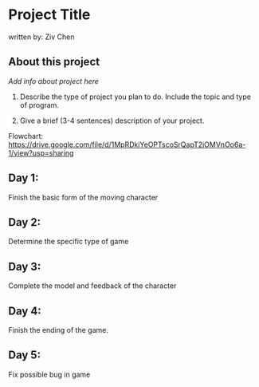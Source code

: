 # Project Title

written by: Ziv Chen

## About this project
*Add info about project here* 
1. Describe the type of project you plan to do. Include the topic and type of program.

2. Give a brief (3-4 sentences) description of your project.

Flowchart:
https://drive.google.com/file/d/1MpRDkiYeOPTscoSrQapT2jOMVnOo6a-1/view?usp=sharing

## Day 1: 
Finish the basic form of the moving character
## Day 2: 
Determine the specific type of game
## Day 3: 
Complete the model and feedback of the character
## Day 4: 
Finish the ending of the game.
## Day 5: 
Fix possible bug in game